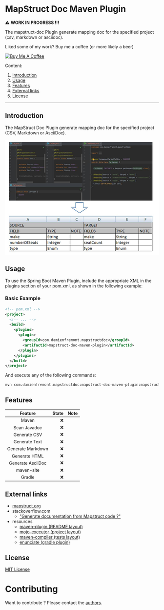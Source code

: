 # MapStruct Doc Maven Plugin

:warning: **WORK IN PROGRESS !!!**

The mapstruct-doc Plugin generate mapping doc for the specified project (csv,
markdown or asciidoc).

Liked some of my work? Buy me a coffee (or more likely a beer)

<a href="https://www.buymeacoffee.com/damienfremont" target="_blank"><img src="https://bmc-cdn.nyc3.digitaloceanspaces.com/BMC-button-images/custom_images/orange_img.png" alt="Buy Me A Coffee" style="height: auto !important;width: auto !important;" ></a>

Content:

1. [Introduction](#introduction)
2. [Usage](#usage)
3. [Features](#features)
4. [External links](#external-links)
5. [License](#license)

---

## Introduction

The MapStruct Doc Plugin generate mapping doc for the specified project (CSV,
Markdown or AsciiDoc).

![alt text](./docs/diagrams.jpg)

## Usage

To use the Spring Boot Maven Plugin, include the appropriate XML in the plugins
section of your pom.xml, as shown in the following example:

### Basic Example

```xml
<!-- pom.xml -->
<project>
  <!-- ... -->
  <build>
    <plugins>
      <plugin>
        <groupId>com.damienfremont.mapstructdoc</groupId>
        <artifactId>mapstruct-doc-maven-plugin</artifactId>
      </plugin>
    </plugins>
  </build>
</project>
```

And execute any of the following commands:

```bash
mvn com.damienfremont.mapstructdoc:mapstruct-doc-maven-plugin:mapstruct-doc
```

## Features

|      Feature       | State | Note |
|:------------------:|------:|-----:|
|       Maven        |   :x: |      |
|    Scan Javadoc    |   :x: |      |
|    Generate CSV    |   :x: |      |
| Generate     Text  |   :x: |      |
| Generate  Markdown |   :x: |      |
|   Generate  HTML   |   :x: |      |
| Generate  AsciiDoc |   :x: |      |
|     maven-site     |   :x: |      |
|       Gradle       |   :x: |      |

## External links

- [mapstruct.org](https://mapstruct.org/)
- stackoverflow.com
    - ["Generate documentation from Mapstruct code ?"](https://stackoverflow.com/questions/74796733/generate-documentation-from-mapstruct-code)
- resources
    - [maven-plugin (README layout)](https://docs.spring.io/spring-boot/docs/current/maven-plugin/reference/htmlsingle/)
    - [mojo-executor (project layout)](https://github.com/mojo-executor/mojo-executor)
    - [maven-compiler (tests layout)](https://github.com/apache/maven-compiler-plugin)
    - [enunciate (gradle plugin)](https://github.com/stoicflame/enunciate-gradle)

## License

[MIT License](https://opensource.org/license/mit/)

# Contributing

Want to contribute ? Please contact the [authors](mailto:damien.fremont@gmail.com).